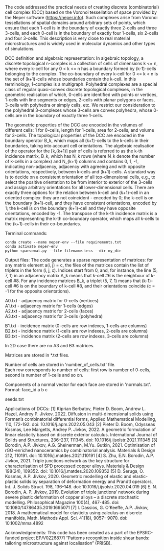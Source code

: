 The code addressed the practical needs of creating discrete (combinatorial) cell complex (DCC) 
based on the Voronoi tessellation of space provided by the Neper software (https://neper.info). Such complexes arise from Voronoi tessellations of spatial domains around arbitrary sets of points, which ensure that each 1-cell is in the boundary of exactly three 2-cells and three 3-cells, and each 0-cell is in the boundary of exactly four 1-cells, six 2-cells and four 3-cells. This description is very close to real material microstructures and is widely used in molecular dynamics and other types of simulations.

DCC definition and algebraic representation:
In algebraic topology, a discrete topological n-complex is a collection of cells of dimensions k <= n, where every k-cell for any 0 < k <= n has a boundary formed by (k-1)-cells belonging to the complex. The co-boundary of every k-cell for 0 <= k < n is the set of (k+1)-cells whose boundaries contain the k-cell. In this terminology, 1-complex is a multigraph. Polyhedral complexes are a special class of regular quasi-convex discrete topological complexes, in the geometric realisation of which, 0-cells are identified with points or vertices, 1-cells with line segments or edges, 2-cells with planar polygons or faces, 3-cells with polyhedra or simply cells, etc. We restrict our consideration to the polyhedral 3-complexes whose 3-cells are convex polyhedra, whose 0-cells are in the boundary of exactly three 1-cells. 

The geometric properties of the DCC are encoded in the volumes of different cells: 1 for 0-cells, length for 1-cells, area for 2-cells, and volume for 3-cells. The topological properties of the DCC are encoded in the boundary operator B_k, which maps all (k+1)-cells to the k-cells in their boundaries, taking into account cell orientations.
The algebraic realisation of the operator for the [k,(k+1)] pair of cells is referred to as the k-th incidence matrix, B_k, which has N_k rows (where N_k denote the number of k-cells in a complex) and N_{k+1} columns and contains 0, 1, -1, indicating non-adjacency, adjacency with agreeing and with opposite orientations, respectively, between k-cells and (k+1)-cells. A standard way is to decide on a consistent orientation of all top-dimensional cells, e.g., to select the positive orientation to be from interior to exterior of the 3-cells and assign arbitrary orientations for all lower-dimensional cells. There are exactly three options for the relation between k-cell and (k+1)-cell in an oriented complex: they are not coincident - encoded by 0; the k-cell is on the boundary (k+1)-cell, and they have consistent orientations, encoded by 1; the k-cell is on the boundary (k+1)-cell and they have opposite orientations, encoded by -1. The transpose of the k-th incidence matrix is a matrix representing the k-th co-boundary operator, which maps all k-cells to the (k+1)-cells in their co-boundaries.

Terminal commands:
```
conda create --name neper-env --file requirements.txt
conda activate neper-env
python sparsemat.py --file filename.tess --dir my_dir
```
Output files:
The code generates a sparse representation of matrices: for any matrix element a(i, j) = c, the files of the matrices contain the list of triplets in the form (i, j, c). Indices start from 0, and, for instance, the line (5, 7, 1) in an adjacency matrix A_k means that k-cell #6 is the neighbour of k-cell #8. For any incidence matrices B_k, a triplet (5, 7, 1) means that (k-1)-cell #6 is on the boundary of k-cell #8, and their orientations coincide (c = -1 for the opposite orientations). 

A0.txt - adjacency matrix for 0-cells (vertices)  
A1.txt - adjacency matrix for 1-cells (edges)  
A2.txt - adjacency matrix for 2-cells (faces)  
A3.txt - adjacency matrix for 3-cells (polyhedra)  

B1.txt - incidence matrix (0-cells are row indexes, 1-cells are columns)  
B2.txt - incidence matrix (1-cells are row indexes, 2-cells are columns)  
B3.txt - incidence matrix (2-cells are row indexes, 3-cells are columns)  

In 2D case there are no A3 and B3 matrices.

Matrices are stored in *.txt files.

Number of cells are stored in 'number_of_cells.txt' file.  
Each row corresponds to number of cells: first row is number of 0-cells,
second is number of 1-cells and so on.

Components of a normal vector for each face are stored in 'normals.txt'.  
Format: face_id a b c

seeds.txt

Applications of DCCs:
[1] Kiprian Berbatov, Pieter D. Boom, Andrew L. Hazel, Andrey P. Jivkov, 2022. Diffusion in multi-dimensional solids using Forman’s combinatorial differential forms, Applied Mathematical Modelling, 110, 172-192. doi: 10.1016/j.apm.2022.05.043
[2] Pieter D. Boom, Odysseas Kosmas, Lee Margetts, Andrey P. Jivkov, 2022. A geometric formulation of linear elasticity based on discrete exterior calculus. International Journal of Solids and Structures, 236–237, 111345. doi: 10.1016/j.ijsolstr.2021.111345
[3] Borodin, A.P. Jivkov, A.G. Sheinerman, M.Yu. Gutkin, 2021. Optimisation of rGO-enriched nanoceramics by combinatorial analysis. Materials & Design 212, 110191. doi: 10.1016/j.matdes.2021.110191
[4] S. Zhu, E.N. Borodin, A.P. Jivkov, 2021. Triple junctions network as the key structure for characterisation of SPD processed copper alloys. Materials & Design 198(24), 109352. doi: 10.1016/j.matdes.2020.109352
[5] D. Šeruga, O. Kosmas, A.P. Jivkov, 2020. Geometric modelling of elastic and elastic- plastic solids by separation of deformation energy and Prandtl operators, Int. J. Solids Struct. 198, 136–148. doi: 10.1016/j.ijsolstr.2020.04.019
[6] E. N. Borodin, A. P. Jivkov, 2019. Evolution of triple junctions’ network during severe plastic deformation of copper alloys – a discrete stochastic modelling. Philosophical Magazine 100(4), 467-485. doi: 10.1080/14786435.2019.1695071
[7] I. Dassios, G. O’Keeffe, A.P. Jivkov, 2018. A mathematical model for elasticity using calculus on discrete manifolds, Math. Methods Appl. Sci. 41(18), 9057– 9070. doi: 10.1002/mma.4892

Acknowledgements:
This code has been created as a part of the EPSRC-funded project EP/V022687/1 “Patterns recognition inside shear bands: tailoring microstructure against localisation” (PRISB).
